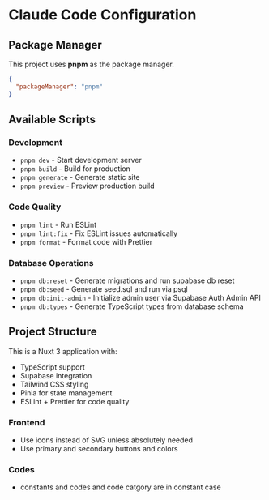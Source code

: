 # Claude Code Configuration

## Package Manager
This project uses **pnpm** as the package manager.

```json
{
  "packageManager": "pnpm"
}
```

## Available Scripts

### Development
- `pnpm dev` - Start development server
- `pnpm build` - Build for production
- `pnpm generate` - Generate static site
- `pnpm preview` - Preview production build

### Code Quality
- `pnpm lint` - Run ESLint
- `pnpm lint:fix` - Fix ESLint issues automatically
- `pnpm format` - Format code with Prettier

### Database Operations
- `pnpm db:reset` - Generate migrations and run supabase db reset
- `pnpm db:seed` - Generate seed.sql and run via psql
- `pnpm db:init-admin` - Initialize admin user via Supabase Auth Admin API
- `pnpm db:types` - Generate TypeScript types from database schema

## Project Structure
This is a Nuxt 3 application with:
- TypeScript support
- Supabase integration
- Tailwind CSS styling
- Pinia for state management
- ESLint + Prettier for code quality

### Frontend
- Use icons instead of SVG unless absolutely needed
- Use primary and secondary buttons and colors

### Codes
- constants and codes and code catgory are in constant case